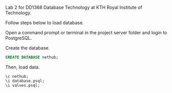 Lab 2 for DD1368 Database Technology at KTH Royal Institute of Technology.

Follow steps below to load database.

Open a command prompt or terminal in the project server folder and login to PostgreSQL. 

Create the database.

```SQL
CREATE DATABASE nethub;
```

Then, load data.

```
\c nethub;
\i database.psql;
\i values.psql;
```

